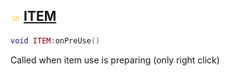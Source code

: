 ## ![shared](.gitbook/assets/shared.png) [ITEM](home/ITEM)



```lua
void ITEM:onPreUse()
```

Called when item use is preparing (only right click)



